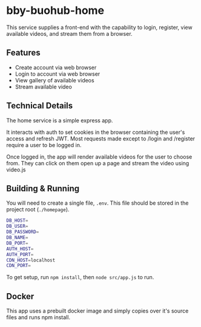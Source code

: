 # bby-buohub-home

This service supplies a front-end with the capability to login, register, view available videos, and stream them from a browser.

## Features

- Create account via web browser
- Login to account via web browser
- View gallery of available videos
- Stream available video

## Technical Details

The home service is a simple express app.

It interacts with auth to set cookies in the browser containing the user's access and refresh JWT. Most requests made except to /login and /register require a user to be logged in.

Once logged in, the app will render available videos for the user to choose from. They can click on them open up a page and stream the video using video.js

## Building & Running

You will need to create a single file, `.env`. This file should be stored in the project root (`./homepage`).

```bash
DB_HOST=
DB_USER=
DB_PASSWORD=
DB_NAME=
DB_PORT=
AUTH_HOST=
AUTH_PORT=
CDN_HOST=localhost
CDN_PORT=
```

To get setup, run `npm install`, then `node src/app.js` to run.

## Docker

This app uses a prebuilt docker image and simply copies over it's source files and runs npm install.